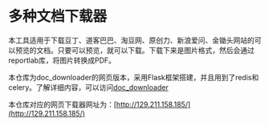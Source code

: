 # 多种文档下载器
本工具适用于下载豆丁、道客巴巴、淘豆网、原创力、新浪爱问、金锄头网站的可以预览的文档。只要可以预览，就可以下载。下载下来是图片格式，然后会通过reportlab库，将图片转换成PDF。

本仓库为doc_downloader的网页版本，采用Flask框架搭建，并且用到了redis和celery。了解详细内容，可以访问[doc_downloader](https://github.com/rty813/doc_downloader)

本仓库对应的网页下载器网址为：[http://129.211.158.185/](http://129.211.158.185/)
